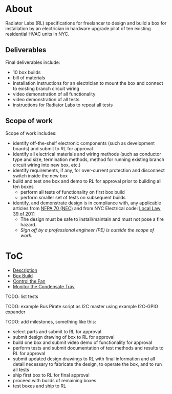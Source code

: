 # About

Radiator Labs (RL) specifications for freelancer to design and
build a box for installation by an electrician in hardware
upgrade pilot of ten existing residential HVAC units in NYC.

## Deliverables

Final deliverables include:

- 10 box builds
- bill of materials
- installation instructions for an electrician to mount the box
  and connect to existing branch circuit wiring
- video demonstration of all functionality
- video demonstration of all tests
- instructions for Radiator Labs to repeat all tests

## Scope of work

Scope of work includes:

- identify off-the-shelf electronic components (such as
  development boards) and submit to RL for approval
- identify all electrical materials and wiring methods (such as
  conductor type and size, termination methods, method for
  running existing branch circuit wiring into new box, etc.)
- identify requirements, if any, for over-current protection and
  disconnect switch inside the new box
- build and test one box and demo to RL for approval prior to
  building all ten boxes
    - perform all tests of functionality on first box build
    - perform smaller set of tests on subsequent builds
- identify, and demonstrate design is in compliance with,
  any applicable articles from [NFPA 70
  (NEC)](https://link.nfpa.org/free-access/publications/70/2023)
  and from NYC Electrical code: [Local Law 39 of
  2011](https://www.nyc.gov/assets/buildings/pdf/ll39of2011_electrical_code.pdf)
    - The design must be safe to install/maintain and must not
      pose a fire hazard.
    - *Sign off by a professional engineer (PE) is outside the
      scope of work.*

# ToC

- [Description](README-01-descr.md)
- [Box Build](README-02-box-build.md)
- [Control the Fan](README-03-fan.md)
- [Monitor the Condensate Tray](README-04-tray.md)

TODO: list tests

TODO: example Bus Pirate script as I2C master using example
I2C-GPIO expander

TODO: add milestones, something like this:

- select parts and submit to RL for approval
- submit design drawing of box to RL for approval
- build one box and submit video demo of functionality for
  approval
- perform tests and submit documentation of test methods and
  results to RL for approval
- submit updated design drawings to RL with final information and
  all detail necessary to fabricate the design, to operate the
  box, and to run all tests
- ship first box to RL for final approval
- proceed with builds of remaining boxes
- test boxes and ship to RL
